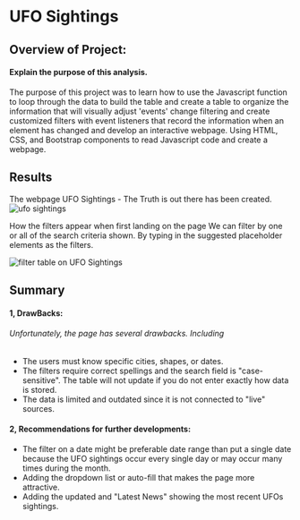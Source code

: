 # UFO Sightings 
## Overview of Project: 
#### Explain the purpose of this analysis.
The purpose of this project was to learn how to use the Javascript function to loop through the data to build the table and create a table to organize the information that will visually adjust 'events' change filtering and create customized filters with event listeners that record the information when an element has changed and develop an interactive webpage. Using HTML, CSS, and Bootstrap components to read Javascript code and create a webpage. 

## Results 
 The webpage  UFO Sightings - The Truth is out there has been created. 
 ![ufo sightings](https://user-images.githubusercontent.com/107454933/189545282-8170794a-2dd4-4a72-88ac-6a6289065d3b.png)



 How the filters appear when first landing on the page
 We can filter by one or all of the search criteria shown. By typing in the suggested placeholder elements as the filters.

![filter table on UFO Sightings](https://user-images.githubusercontent.com/107454933/189545499-f4079010-82e7-497e-9b69-0c3dd476e8b3.png)

## Summary
#### 1, DrawBacks:
   ###### Unfortunately, the page has several drawbacks. Including
- The users must know specific cities, shapes, or dates. 
- The filters require correct spellings and the search field is "case-sensitive". The table will not update if you do not enter exactly how data is stored.
- The data is limited and outdated since it is not connected to "live" sources.

#### 2, Recommendations for further  developments:
- The filter on a date might be preferable date range than put a single date because the UFO sightings occur every single day or may occur many times during the month.
- Adding the dropdown list or auto-fill that makes the page more attractive.
- Adding the updated and "Latest News" showing the most recent UFOs sightings.
